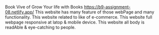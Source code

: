 Book Vive of Grow Your life with Books https://b9-assignment-08.netlify.app/
This website has many feature of those webPage and many functionality.
This website related to like of  e-commerce.
This website full webpage responsive at latop & mobile device.
This website all body is readAble & eye-catching to people.
